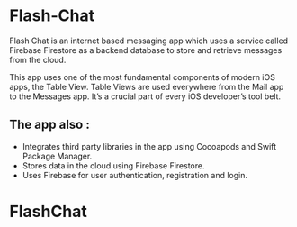 
# Flash-Chat


Flash Chat is an internet based messaging app which uses a service called Firebase Firestore as a backend database to store and retrieve messages from the cloud. 


This app uses one of the most fundamental components of modern iOS apps, the Table View. Table Views are used everywhere from the Mail app to the Messages app. It’s a crucial part of every iOS developer’s tool belt. 





## The app also : 

* Integrates third party libraries in the app using Cocoapods and Swift Package Manager.
* Stores data in the cloud using Firebase Firestore.
* Uses Firebase for user authentication, registration and login.

# FlashChat
